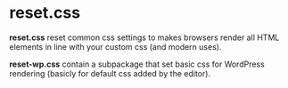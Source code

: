 reset.css
=========

**reset.css** reset common css settings to makes browsers render all HTML elements in line with your custom css (and modern uses).

**reset-wp.css** contain a subpackage that set basic css for WordPress rendering (basicly for default css added by the editor).
